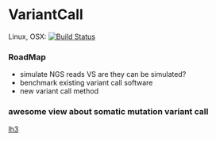 # VariantCall

Linux, OSX: [![Build Status](https://travis-ci.org/zhmz90/VariantCall.jl.svg?branch=master)](https://travis-ci.org/zhmz90/VariantCall.jl)

### RoadMap
- simulate NGS reads VS are they can be simulated?
- benchmark existing variant call software 
- new variant call method

### awesome view about somatic mutation variant call

[lh3](https://www.biostars.org/p/19104/)
